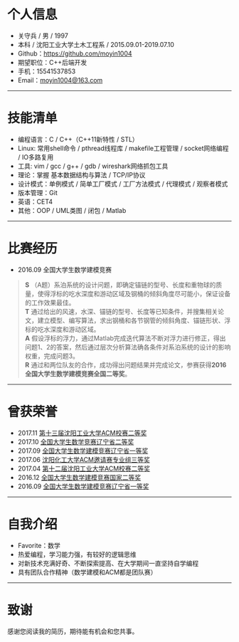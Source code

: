 # 个人信息

- 关守兵 / 男 / 1997
- 本科 / 沈阳工业大学土木工程系 / 2015.09.01-2019.07.10
- Github：<https://github.com/moyin1004>
- 期望职位：C++后端开发
- 手机：15541537853 
- Email：<moyin1004@163.com>

------

# 技能清单

- 编程语言：C / C++（C++11新特性 / STL）
- Linux: 常用shell命令 / pthread线程库 / makefile工程管理 /  socket网络编程 / IO多路复用
- 工具: vim / gcc / g++ / gdb / wireshark网络抓包工具
- 理论：掌握 基本数据结构与算法 / TCP/IP协议
- 设计模式：单例模式 / 简单工厂模式 / 工厂方法模式 / 代理模式 / 观察者模式
- 版本管理：Git
- 英语：CET4
- 其他：OOP / UML类图 / 闭包 / Matlab

------

# 比赛经历
* 2016.09 全国大学生数学建模竞赛
> **S** （A题）系泊系统的设计问题，即确定锚链的型号、长度和重物球的质量，使得浮标的吃水深度和游动区域及钢桶的倾斜角度尽可能小，保证设备的工作效果最佳。  
> **T** 通过给出的风速，水深、锚链的型号、长度等已知条件，并搜集相关论文，建立模型、编写算法，求出钢桶和各节钢管的倾斜角度、锚链形状、浮标的吃水深度和游动区域。  
> **A** 假设浮标的浮力，通过Matlab完成迭代算法不断对浮力进行修正，得出问题1、2的答案，然后通过层次分析算法确各条件对系泊系统的设计的影响权重，完成问题3。   
> **R** 通过和两位队友的合作，成功得出问题结果并完成论文，参赛获得**2016全国大学生数学建模竞赛全国二等奖**。  

------

# 曾获荣誉

- 2017.11 [第十三届沈阳工业大学ACM校赛二等奖](https://github.com/moyin1004/Resume/blob/master/acm_second_13th_sut.jpg?raw=true/)
- 2017.10 [全国大学生数学竞赛辽宁省二等奖](https://github.com/moyin1004/Resume/blob/master/math%20contest.jpg?raw=true/)
- 2017.09 [全国大学生数学建模竞赛辽宁省一等奖](https://github.com/moyin1004/Resume/blob/master/cumcm_2017.jpg)
- 2017.06 [沈阳化工大学ACM邀请赛专业组三等奖](https://github.com/moyin1004/Resume/blob/master/acm_third_6th_syuct.jpg?raw=true/)
- 2017.04 [第十二届沈阳工业大学ACM校赛二等奖](https://github.com/moyin1004/Resume/blob/master/acm_second_12th_sut.jpg?raw=true/)
- 2016.12 [全国大学生数学建模竞赛国家二等奖](https://github.com/moyin1004/Resume/blob/master/cumcm_2016.jpg?raw=true/)
- 2016.09 [全国大学生数学建模竞赛辽宁省一等奖](https://github.com/moyin1004/Resume/blob/master/cumcm_liaoning.jpg?raw=true/)

------

# 自我介绍

- Favorite：数学
- 热爱编程，学习能力强，有较好的逻辑思维
- 对新技术充满好奇、不断探索提高、在大学期间一直坚持自学编程
- 具有团队合作精神（数学建模和ACM都是团队赛）

------

# 致谢

感谢您阅读我的简历，期待能有机会和您共事。
